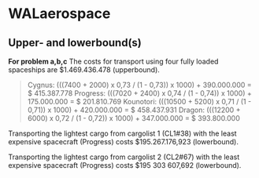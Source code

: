 # WALaerospace

## Upper- and lowerbound(s)
**For problem a,b,c** 
The costs for transport using four fully loaded spaceships are $1.469.436.478 (upperbound).

> Cygnus: (((7400 + 2000) x 0,73 / (1 - 0,73)) x 1000) + 390.000.000 = $ 415.387.778
> Progress: (((7020 + 2400) x 0,74 / (1 - 0,74)) x 1000) + 175.000.000 = $ 201.810.769
> Kounotori: (((10500 + 5200) x 0,71 / (1 - 0,71)) x 1000) + 420.000.000 = $ 458.437.931
> Dragon: (((12200 + 6000) x 0,72 / (1 - 0,72)) x 1000) + 347.000.000 = $ 393.800.000

Transporting the lightest cargo from cargolist 1 (CL1#38) with the least expensive spacecraft (Progress) costs $195.267.176,923 (lowerbound).

Transporting the lightest cargo from cargolist 2 (CL2#67) with the least expensive spacecraft (Progress) costs $195 303 607,692 (lowerbound).
